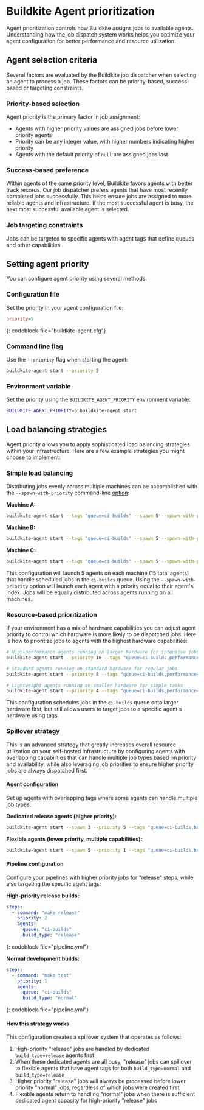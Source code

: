 # Buildkite Agent prioritization

Agent prioritization controls how Buildkite assigns jobs to available agents. Understanding how the job dispatch system works helps you optimize your agent configuration for better performance and resource utilization.

## Agent selection criteria

Several factors are evaluated by the Buildkite job dispatcher when selecting an agent to process a job. These factors can be priority-based, success-based or targeting constraints.

### Priority-based selection

Agent priority is the primary factor in job assignment:

* Agents with higher priority values are assigned jobs before lower priority agents
* Priority can be any integer value, with higher numbers indicating higher priority
* Agents with the default priority of `null` are assigned jobs last

### Success-based preference

Within agents of the same priority level, Buildkite favors agents with better track records. Our job dispatcher prefers agents that have most recently completed jobs successfully. This helps ensure jobs are assigned to more reliable agents and infrastructure. If the most successful agent is busy, the next most successful available agent is selected.

### Job targeting constraints

Jobs can be targeted to specific agents with agent tags that define queues and other capabilities.

## Setting agent priority

You can configure agent priority using several methods:

### Configuration file

Set the priority in your agent configuration file:

```ini
priority=5
```
{: codeblock-file="buildkite-agent.cfg"}

### Command line flag

Use the `--priority` flag when starting the agent:

```bash
buildkite-agent start --priority 5
```

### Environment variable

Set the priority using the `BUILDKITE_AGENT_PRIORITY` environment variable:

```bash
BUILDKITE_AGENT_PRIORITY=5 buildkite-agent start
```

## Load balancing strategies

Agent priority allows you to apply sophisticated load balancing strategies within your infrastructure. Here are a few example strategies you might choose to implement:

### Simple load balancing

Distributing jobs evenly across multiple machines can be accomplished with the `--spawn-with-priority` command-line [option](/docs/agent/v3/cli-start#spawn-with-priority):

**Machine A:**

```bash
buildkite-agent start --tags "queue=ci-builds" --spawn 5 --spawn-with-priority
```

**Machine B:**

```bash
buildkite-agent start --tags "queue=ci-builds" --spawn 5 --spawn-with-priority
```

**Machine C:**

```bash
buildkite-agent start --tags "queue=ci-builds" --spawn 5 --spawn-with-priority
```

This configuration will launch 5 agents on each machine (15 total agents) that handle scheduled jobs in the `ci-builds` queue. Using the `--spawn-with-priority` option will launch each agent with a priority equal to their agent's index. Jobs will be equally distributed across agents running on all machines.

### Resource-based prioritization

If your environment has a mix of hardware capabilities you can adjust agent priority to control which hardware is more likely to be dispatched jobs. Here is how to prioritize jobs to agents with the highest hardware capabilities:

```bash
# High-performance agents running on larger hardware for intensive jobs
buildkite-agent start --priority 16 --tags "queue=ci-builds,performance=high,cpu=16-core"

# Standard agents running on standard hardware for regular jobs
buildkite-agent start --priority 8 --tags "queue=ci-builds,performance=standard,cpu=8-core"

# Lightweight agents running on smaller hardware for simple tasks
buildkite-agent start --priority 4 --tags "queue=ci-builds,performance=basic,cpu=4-core"
```

This configuration schedules jobs in the `ci-builds` queue onto larger hardware first, but still allows users to target jobs to a specific agent's hardware using [tags](/docs/pipelines/configure/defining-steps#targeting-specific-agents).

### Spillover strategy

This is an advanced strategy that greatly increases overall resource utilization on your self-hosted infrastructure by configuring agents with overlapping capabilities that can handle multiple job types based on priority and availability, while also leveraging job priorities to ensure higher priority jobs are always dispatched first.

#### Agent configuration

Set up agents with overlapping tags where some agents can handle multiple job types:

**Dedicated release agents (higher priority):**

```bash
buildkite-agent start --spawn 3 --priority 5 --tags "queue=ci-builds,build_type=release"
```

**Flexible agents (lower priority, multiple capabilities):**

```bash
buildkite-agent start --spawn 5 --priority 1 --tags "queue=ci-builds,build_type=normal,build_type=release"
```

#### Pipeline configuration

Configure your pipelines with higher priority jobs for "release" steps, while also targeting the specific agent tags:

**High-priority release builds:**

```yaml
steps:
  - command: "make release"
    priority: 2
    agents:
      queue: "ci-builds"
      build_type: "release"
```
{: codeblock-file="pipeline.yml"}

**Normal development builds:**

```yaml
steps:
  - command: "make test"
    priority: 1
    agents:
      queue: "ci-builds"
      build_type: "normal"
```
{: codeblock-file="pipeline.yml"}

#### How this strategy works

This configuration creates a spillover system that operates as follows:

1. High-priority "release" jobs are handled by dedicated `build_type=release` agents first
2. When these dedicated agents are all busy, "release" jobs can spillover to flexible agents that have agent tags for both `build_type=normal` and `build_type=release`
3. Higher priority "release" jobs will always be processed before lower priority "normal" jobs, regardless of which jobs were created first
4. Flexible agents return to handling "normal" jobs when there is sufficient dedicated agent capacity for high-priority "release" jobs
